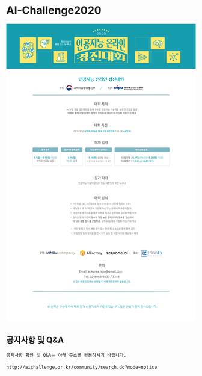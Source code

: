 # AI-Challenge2020

<img width=1000 src="main_page.png"/> 

## 공지사항 및 Q&A
```
공지사항 확인 및 Q&A는 아래 주소를 활용하시기 바랍니다.

http://aichallenge.or.kr/community/search.do?mode=notice
```
